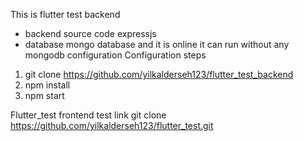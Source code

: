 This is flutter test backend
  - backend source code expressjs
  - database mongo database and it is online it can run without any mongodb configuration
 Configuration steps
   1.  git clone https://github.com/yilkalderseh123/flutter_test_backend
   2.  npm install
   3.  npm start

Flutter_test frontend test link
  git clone https://github.com/yilkalderseh123/flutter_test.git
